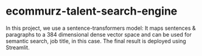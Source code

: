 # ecommurz-talent-search-engine

In this project, we use a sentence-transformers model: It maps sentences & paragraphs to a 384 dimensional dense vector space and can be used for semantic search, job title, in this case. The final result is deployed using Streamlit.
